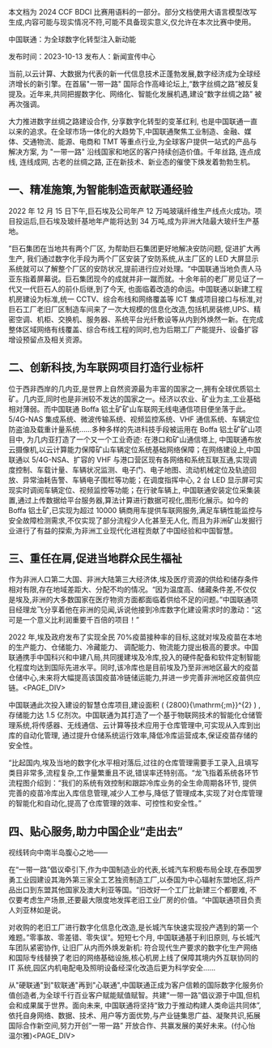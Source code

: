本文档为 2024 CCF BDCI 比赛用语料的一部分。部分文档使用大语言模型改写生成,内容可能与现实情况不符,可能不具备现实意义,仅允许在本次比赛中使用。

中国联通：为全球数字化转型注入新动能

发布时间：2023-10-13 发布人：新闻宣传中心

当前,以云计算、大数据为代表的新一代信息技术正蓬勃发展,数字经济成为全球经济增长的新引擎。在首届"一带一路" 国际合作高峰论坛上,“数字丝绸之路”被反复提及。近年来,共同把握数字化、网络化、智能化发展机遇,建设“数字丝绸之路” 被再次强调。

大力推进数字丝绸之路建设合作, 分享数字化转型的变革红利, 也是中国联通一直以来的追求。在全球市场一体化的大趋势下,中国联通聚焦工业制造、金融、媒体、交通物流、能源、电商和 TMT 等重点行业,为全球客户提供一站式的产品与解决方案, 为 "一带一路" 沿线国家和地区的客户持续创造价值。千年丝路, 连点成线, 连线成网, 古老的丝绸之路, 正在新技术、新业态的催使下焕发着勃勃生机。

## 一、精准施策,为智能制造贡献联通经验

2022 年 12 月 15 日下午,巨石埃及公司年产 12 万吨玻璃纤维生产线点火成功。项目投运后,巨石埃及玻纤基地年产能将达到 34 万吨,成为非洲大陆最大玻纤生产基地。

”巨石集团在当地共有两个厂区, 为帮助巨石集团更好地解决安防问题, 促进扩大再生产, 我们通过数字化手段为两个厂区安装了安防系统,从主厂区的 LED 大屏显示系统就可以了解整个厂区的安防状况,提前进行应对处理。“中国联通当地负责人马亚东指着屏幕说。巨石集团现今的成就并非一蹴而就。十余年前的老厂房见证了一代又一代巨石人的前仆后继,到了今天, 也面临着改造的命运。中国联通以新建工程机房建设为标准,统一 CCTV、综合布线和网络覆盖等 ICT 集成项目接口与标准,对巨石工厂老旧厂区制造车间来了一次大规模的信息化改造,包括机房装修,UPS、精密空调、机柜、交换机、服务器、系统平台光纤敷设等从内到外焕然一新。在完成整体区域网络有线覆盖、综合布线工程的同时,也为后期工厂产能提升、设备扩容增设预留点及相关资源。

## 二、创新科技,为车联网项目打造行业标杆

位于西非西岸的几内亚,是世界上自然资源最为丰富的国家之一,拥有全球优质铝土矿。几内亚,同时也是非洲较不发达的国家之一。经济以农业、矿业为主,工业基础相对薄弱。而中国联通 Boffa 铝土矿矿山车联网无线电通信项目便坐落于此。 5/4G-NAS 集成系统、微波传输系统、视频监控系统、VHF 通信系统、车辆定位防盗油及载重计量系统……多种多样的先进科技手段被运用在 Boffa 铝土矿矿山项目中, 为几内亚打造了一个又一个工业奇迹: 在港口和矿山通信塔上, 中国联通布放云摄像机,以云计算能力保障矿山车辆定位系统基础网络保障；在网络建设上,中国联通以 5/4G-NSA、扩容的 VHF 与港口营区现有各网络和系统互联互通,实现调度控制、车载计量、车辆状况监测、电子门、电子地图、流动机械定位及轨迹回放、异常油耗告警、车辆电子围栏等功能；在调度指挥中心, 2 台 LED 显示屏可实现实时调阅车辆定位、视频监控等功能；在行驶车辆上, 中国联通安装定位采集装置,通过上传数据给平台服务器,算法计算进行数据可视化,图形化展示。如今的 Boffa 铝土矿,已实现为超过 10000 辆商用车提供车联网服务,满足车辆性能监控与安全故障检测需求,不仅实现了部分流程少人化甚至无人化, 而且为非洲矿山发掘行业进行了有益的探索,为非洲工业现代化进程贡献了中国经验和中国智慧。

## 三、重任在肩,促进当地群众民生福祉

作为非洲人口第二大国、非洲大陆第三大经济体,埃及医疗资源的供给和储存条件相对有限,存在地域差距大、分配不均的情况。“因为温度高、储藏条件差,不仅仅是埃及,非洲的大多数国家在医疗物资方面都面临着供给不足的问题。”中国联通项目经理龙飞分享着他在非洲的见闻,诉说他接到冷库数字化建设需求时的激动：“这可是一个意义比利润重要千百倍的项目！”

2022 年,埃及政府发布了实现全民 70%疫苗接种率的目标,这就对埃及疫苗在本地的生产能力、仓储能力、冷藏能力、 调配能力、物流能力提出极高的要求。中国联通携手中国科兴和中建八局,共同援建埃及冷库,投入的硬件配备和软件定制智能化程度均达到国际先进水平。同时,该冷库也是目前埃及乃至非洲地区最大的疫苗仓储中心,未来将大幅提高该国疫苗冷链储运能力,并进一步完善非洲地区疫苗供应链。<PAGE_DIV> 

中国联通此次投入建设的智慧仓库项目,建设面积 \( {2800}{\mathrm{\;m}}^{2} \) ,存储能力达 1.5 亿剂次。中国联通为其打造了一个基于物联网技术的智能化仓储管理系统,将传感器、无线通信、云计算等技术应用于仓库管理中,可实现从入库到出库的自动化管理, 通过提升仓储系统运行效率,降低冷库运营成本,保证疫苗存储的安全性。

“比起国内,埃及当地的数字化水平相对落后,过往的仓库管理需要手工录入,且填写类目非常多,流程复杂,工作量繁重且不说,错误率还特别高。“龙飞指着系统各环节流程图介绍到：“我们的系统有效控制和跟踪冷库业务的全生命周期各环节, 提供完善的疫苗冷库出入库信息管理,减少人工参与,降低了管理成本,实现了对仓库管理的智能化和自动化,提高了仓库管理的效率、可控性和安全性。”

## 四、贴心服务,助力中国企业“走出去”

视线转向中南半岛腹心之地——

在“一带一路”倡议牵引下,作为中国制造业的代表,长城汽车积极布局全球,在泰国罗勇工业园建设其海外第三家全工艺独资制造工厂,以泰国为中心辐射东盟地区,将产品出口到东盟其他国家及澳大利亚等国。“旧改好一个工厂比新建三个都要难, 不仅要考虑生产场景,还要最大限度地发挥老旧工业厂房的价值。“中国联通项目负责人刘亚林如是说。

对收购的老旧工厂进行数字化信息化改造,是长城汽车快速实现投产遇到的第一个难题。”零事故、零差错、零失误”。短短七个月, 中国联通基于利旧原则, 与长城汽车团队紧密协作, 让旧厂从内而外焕发新机: 符合现代生产要求的数字化生产网络和国际专线替换了老旧的网络基础设施,核心机房上线了保障其境内外互联协同的 IT 系统,园区内机电配电及照明设备经深化改造后更为科学安全……

从"硬联通"到"软联通"再到"心联通",中国联通正成为客户信赖的国际数字化服务价值创造者,为全球千行百业客户赋能赋值赋智。共建“一带一路”倡议源于中国,但机会和成果属于世界。面向未来, 中国联通将坚持“致力于推动构建人类命运共同体”,依托自身网络、数据、技术、用户等方面优势,与产业链集思广益、凝聚共识,拓展国际合作新空间,努力开创“一带一路” 开放合作、共赢发展的美好未来。(付心怡 温尔雅)<PAGE_DIV> 